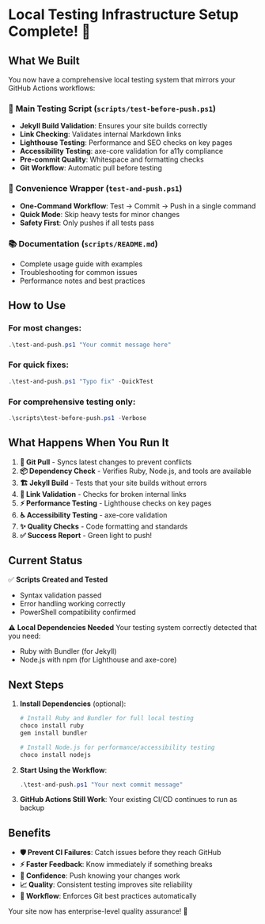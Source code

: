 # Local Testing Infrastructure Setup Complete! 🎉

## What We Built

You now have a comprehensive local testing system that mirrors your GitHub Actions workflows:

### 🧪 **Main Testing Script** (`scripts/test-before-push.ps1`)
- **Jekyll Build Validation**: Ensures your site builds correctly
- **Link Checking**: Validates internal Markdown links
- **Lighthouse Testing**: Performance and SEO checks on key pages
- **Accessibility Testing**: axe-core validation for a11y compliance
- **Pre-commit Quality**: Whitespace and formatting checks
- **Git Workflow**: Automatic pull before testing

### 🚀 **Convenience Wrapper** (`test-and-push.ps1`)
- **One-Command Workflow**: Test → Commit → Push in a single command
- **Quick Mode**: Skip heavy tests for minor changes
- **Safety First**: Only pushes if all tests pass

### 📚 **Documentation** (`scripts/README.md`)
- Complete usage guide with examples
- Troubleshooting for common issues
- Performance notes and best practices

## How to Use

### For most changes:
```powershell
.\test-and-push.ps1 "Your commit message here"
```

### For quick fixes:
```powershell
.\test-and-push.ps1 "Typo fix" -QuickTest
```

### For comprehensive testing only:
```powershell
.\scripts\test-before-push.ps1 -Verbose
```

## What Happens When You Run It

1. **🔄 Git Pull** - Syncs latest changes to prevent conflicts
2. **📦 Dependency Check** - Verifies Ruby, Node.js, and tools are available
3. **🏗️ Jekyll Build** - Tests that your site builds without errors
4. **🔗 Link Validation** - Checks for broken internal links
5. **⚡ Performance Testing** - Lighthouse checks on key pages
6. **♿ Accessibility Testing** - axe-core validation
7. **✨ Quality Checks** - Code formatting and standards
8. **✅ Success Report** - Green light to push!

## Current Status

✅ **Scripts Created and Tested**
- Syntax validation passed
- Error handling working correctly
- PowerShell compatibility confirmed

⚠️ **Local Dependencies Needed**
Your testing system correctly detected that you need:
- Ruby with Bundler (for Jekyll)
- Node.js with npm (for Lighthouse and axe-core)

## Next Steps

1. **Install Dependencies** (optional):
   ```powershell
   # Install Ruby and Bundler for full local testing
   choco install ruby
   gem install bundler

   # Install Node.js for performance/accessibility testing
   choco install nodejs
   ```

2. **Start Using the Workflow**:
   ```powershell
   .\test-and-push.ps1 "Your next commit message"
   ```

3. **GitHub Actions Still Work**: Your existing CI/CD continues to run as backup

## Benefits

- **🛡️ Prevent CI Failures**: Catch issues before they reach GitHub
- **⚡ Faster Feedback**: Know immediately if something breaks
- **🎯 Confidence**: Push knowing your changes work
- **📈 Quality**: Consistent testing improves site reliability
- **🔄 Workflow**: Enforces Git best practices automatically

Your site now has enterprise-level quality assurance! 🚀
